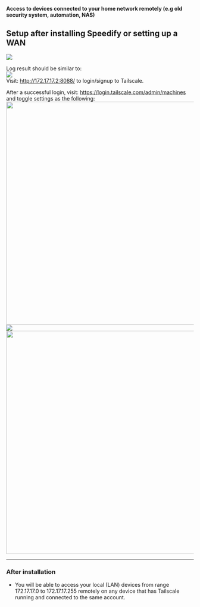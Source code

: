 **Access to devices connected to your home network remotely (e.g old security system, automation, NAS)**
## Setup after installing Speedify or setting up a WAN
<img src="https://github.com/TalalMash/smoothwan-feeds/raw/main/luci-app-tailscaleconf/root/www/luci-static/resources/view/tailscaleconf/1.png"/>  

Log result should be similar to:  
<img src="https://user-images.githubusercontent.com/96490382/156564555-812292a4-2932-47f4-b2bb-10f652cd2e01.png"/>  
Visit: http://172.17.17.2:8088/ to login/signup to Tailscale.  
  
After a successful login, visit: https://login.tailscale.com/admin/machines and toggle settings as the following:
<img src="https://github.com/TalalMash/smoothwan-feeds/raw/main/luci-app-tailscaleconf/root/www/luci-static/resources/view/tailscaleconf/3.png" width="600"/>  
<img src="https://github.com/TalalMash/smoothwan-feeds/raw/main/luci-app-tailscaleconf/root/www/luci-static/resources/view/tailscaleconf/4.png"/>  
<img src="https://github.com/TalalMash/smoothwan-feeds/raw/main/luci-app-tailscaleconf/root/www/luci-static/resources/view/tailscaleconf/5.png" width="600"/>  

***

### After installation
* You will be able to access your local (LAN) devices from range 172.17.17.0 to 172.17.17.255 remotely on any device that has Tailscale running and connected to the same account.